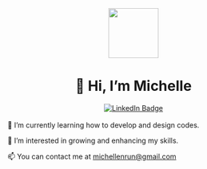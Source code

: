 <div id="header" align="center">
  <img src="https://media4.giphy.com/media/jz7nZTW5oEBZAAZ4ge/giphy.gif?cid=ecf05e47f0w7gzxo7yaj8kh3nefnqlk0od17siygvfhza4qj&rid=giphy.gif&ct=s" width="100">
  </div>
  <h1 align="center">👋 Hi, I’m Michelle</h1>
  <div id="badges" align="center">
  <a href="[your-linkedin-URL](https://www.linkedin.com/in/michellerun/)">
    <img src="https://img.shields.io/badge/LinkedIn-blue?style=for-the-badge&logo=linkedin&logoColor=white" alt="LinkedIn Badge"/>
  </a>
  </div>
  <br>
<body>
 🌱 I’m currently learning how to develop and design codes.

 👀 I’m interested in growing and enhancing my skills.

 📫 You can contact me at michellenrun@gmail.com
</body>
<!---
michellerun/michellerun is a ✨ special ✨ repository because its `README.md` (this file) appears on your GitHub profile.
You can click the Preview link to take a look at your changes.
--->
